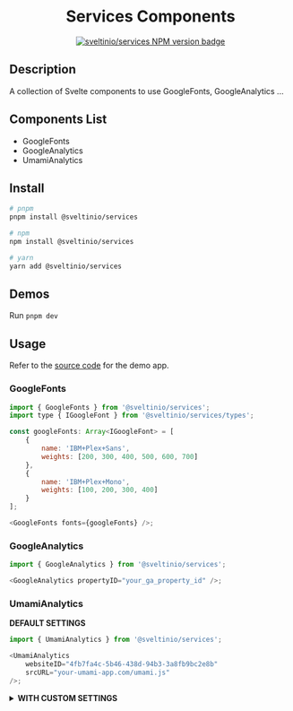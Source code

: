 <div align="center">
    <h1>Services Components</h1>
    <a href="https://www.npmjs.com/package/@sveltinio/services" target="_blank"><img src="https://img.shields.io/npm/v/@sveltinio/services.svg?style=flat" alt="sveltinio/services NPM version badge" /></a>
</div>

## Description

A collection of Svelte components to use GoogleFonts, GoogleAnalytics ...

## Components List

- GoogleFonts
- GoogleAnalytics
- UmamiAnalytics

## Install

```bash
# pnpm
pnpm install @sveltinio/services

# npm
npm install @sveltinio/services

# yarn
yarn add @sveltinio/services
```

## Demos

Run `pnpm dev`

## Usage

Refer to the [source code](https://github.com/sveltinio/sveltin-components-library/blob/main/packages/services/src/routes/index.svelte) for the demo app.

### GoogleFonts

```javascript
import { GoogleFonts } from '@sveltinio/services';
import type { IGoogleFont } from '@sveltinio/services/types';

const googleFonts: Array<IGoogleFont> = [
	{
		name: 'IBM+Plex+Sans',
		weights: [200, 300, 400, 500, 600, 700]
	},
	{
		name: 'IBM+Plex+Mono',
		weights: [100, 200, 300, 400]
	}
];

<GoogleFonts fonts={googleFonts} />;
```

### GoogleAnalytics

```javascript
import { GoogleAnalytics } from '@sveltinio/services';

<GoogleAnalytics propertyID="your_ga_property_id" />;
```

### UmamiAnalytics

**DEFAULT SETTINGS**

```javascript
import { UmamiAnalytics } from '@sveltinio/services';

<UmamiAnalytics
	websiteID="4fb7fa4c-5b46-438d-94b3-3a8fb9bc2e8b"
	srcURL="your-umami-app.com/umami.js"
/>;
```

<details>
<summary><strong>WITH CUSTOM SETTINGS</strong></summary>

```javascript
import { UmamiAnalytics } from '@sveltinio/services';
import type { IUmamiTrackerSettings } from '@sveltinio/services/types';

//Umami tracker configurations: https://umami.is/docs/tracker-config
const umamiTrackerSettings: IUmamiTrackerSettings = {
	hostURL: '',
	autoTrack: true,
	doNotTrack: false,
	enableCache: false,
	domains: ''
};
<UmamiAnalytics
	websiteID="4fb7fa4c-5b46-438d-94b3-3a8fb9bc2e8b"
	srcURL="your-umami-app.com/umami.js"
	settings={umamiTrackerSettings}
/>;
```

## License

Free and open-source software under the [MIT License](LICENSE)
